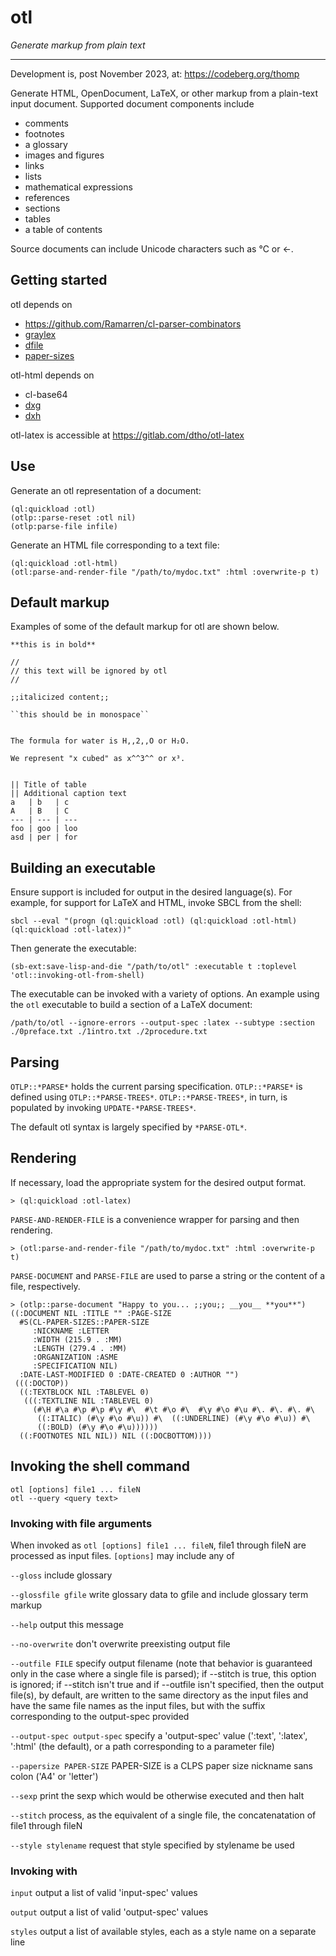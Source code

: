 # otl

*Generate markup from plain text*

---

Development is, post November 2023, at: https://codeberg.org/thomp


Generate HTML, OpenDocument, LaTeX, or other markup from a plain-text input document. Supported document components include 

- comments
- footnotes
- a glossary
- images and figures 
- links
- lists
- mathematical expressions
- references
- sections
- tables
- a table of contents

Source documents can include Unicode characters such as ℃ or ←.


## Getting started

otl depends on

- <https://github.com/Ramarren/cl-parser-combinators>
- [graylex](https://github.com/e-user/graylex)
- [dfile](https://gitlab.com/dtho/dfile)
- [paper-sizes](https://bitbucket.org/thomp1/paper-sizes)

otl-html depends on

- cl-base64
- [dxg](https://github.com/thomp/dxg)
- [dxh](https://github.com/thomp/dxh)

otl-latex is accessible at <https://gitlab.com/dtho/otl-latex>

## Use

Generate an otl representation of a document:
	 
    (ql:quickload :otl)
	(otlp::parse-reset :otl nil)
    (otlp:parse-file infile)


Generate an HTML file corresponding to a text file:

    (ql:quickload :otl-html)
    (otl:parse-and-render-file "/path/to/mydoc.txt" :html :overwrite-p t)


## Default markup

Examples of some of the default markup for otl are shown below.

	**this is in bold**

	//
	// this text will be ignored by otl
	//

	;;italicized content;;

	``this should be in monospace``


	The formula for water is H,,2,,O or H₂O.

	We represent "x cubed" as x^^3^^ or x³.


	|| Title of table
	|| Additional caption text
	a   | b   | c
	A   | B   | C
	--- | --- | ---
	foo | goo | loo
	asd | per | for



## Building an executable

Ensure support is included for output in the desired language(s). For example, for support for LaTeX and HTML, invoke SBCL from the shell:

    sbcl --eval "(progn (ql:quickload :otl) (ql:quickload :otl-html) (ql:quickload :otl-latex))"
	
Then generate the executable:

	(sb-ext:save-lisp-and-die "/path/to/otl" :executable t :toplevel 'otl::invoking-otl-from-shell)


The executable can be invoked with a variety of options. An example using the `otl` executable to build a section of a LaTeX document:

    /path/to/otl --ignore-errors --output-spec :latex --subtype :section ./0preface.txt ./1intro.txt ./2procedure.txt


## Parsing

`OTLP::*PARSE*` holds the current parsing specification. `OTLP::*PARSE*` is defined using `OTLP::*PARSE-TREES*`. `OTLP::*PARSE-TREES*`, in turn, is populated by invoking `UPDATE-*PARSE-TREES*`. 

The default otl syntax is largely specified by `*PARSE-OTL*`.


## Rendering

If necessary, load the appropriate system for the desired output format.

    > (ql:quickload :otl-latex)

`PARSE-AND-RENDER-FILE` is a convenience wrapper for parsing and then rendering.

    > (otl:parse-and-render-file "/path/to/mydoc.txt" :html :overwrite-p t)

`PARSE-DOCUMENT` and `PARSE-FILE` are used to parse a string or the content of a file, respectively.

	> (otlp::parse-document "Happy to you... ;;you;; __you__ **you**")
	((:DOCUMENT NIL :TITLE "" :PAGE-SIZE
	  #S(CL-PAPER-SIZES::PAPER-SIZE
		 :NICKNAME :LETTER
		 :WIDTH (215.9 . :MM)
		 :LENGTH (279.4 . :MM)
		 :ORGANIZATION :ASME
		 :SPECIFICATION NIL)
	  :DATE-LAST-MODIFIED 0 :DATE-CREATED 0 :AUTHOR "")
	 (((:DOCTOP))
	  ((:TEXTBLOCK NIL :TABLEVEL 0)
	   (((:TEXTLINE NIL :TABLEVEL 0)
		 (#\H #\a #\p #\p #\y #\  #\t #\o #\  #\y #\o #\u #\. #\. #\. #\
		  ((:ITALIC) (#\y #\o #\u)) #\  ((:UNDERLINE) (#\y #\o #\u)) #\
		  ((:BOLD) (#\y #\o #\u))))))
	  ((:FOOTNOTES NIL NIL)) NIL ((:DOCBOTTOM))))


## Invoking the shell command

```
otl [options] file1 ... fileN
otl --query <query text>
```

### Invoking with file arguments

When invoked as `otl [options] file1 ... fileN`, file1 through fileN are processed as input files. `[options]` may include any of

`--gloss`
        include glossary

`--glossfile gfile`
        write glossary data to gfile and include glossary term markup

`--help`
        output this message

`--no-overwrite`
        don't overwrite preexisting output file

`--outfile FILE`
        specify output filename (note that behavior is guaranteed only in the case where a single file is parsed); if --stitch is true, this option is ignored; if --stitch isn't true and if --outfile isn't specified, then the output file(s), by default, are written to the same directory as the input files and have the same file names as the input files, but with the suffix corresponding to the output-spec provided

`--output-spec output-spec`
        specify a 'output-spec' value (':text', ':latex', ':html' (the default), or a path corresponding to a parameter file)

`--papersize PAPER-SIZE`
        PAPER-SIZE is a CLPS paper size nickname sans colon ('A4' or 'letter')

`--sexp`
        print the sexp which would be otherwise executed and then halt

`--stitch`
        process, as the equivalent of a single file, the concatenatation of file1 through fileN

`--style stylename`
        request that style specified by stylename be used



### Invoking with <query text>

`input`
        output a list of valid 'input-spec' values

`output`
        output a list of valid 'output-spec' values

`styles`
        output a list of available styles, each as a style name on a separate line
